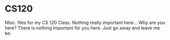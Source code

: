 # CS120
Misc. files for my CS 120 Class. Nothing really important here...
Why are you here? There is nothing important for you here. Just go away and leave me be.
